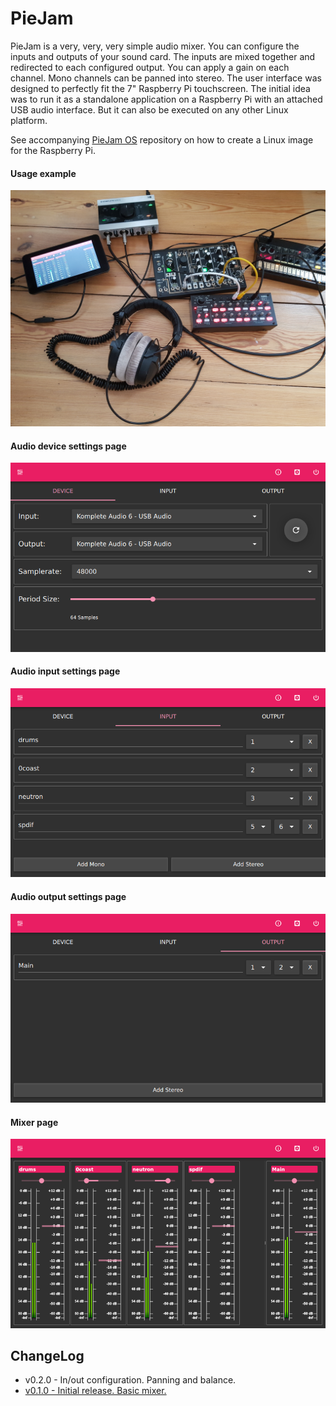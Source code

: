 # PieJam
PieJam is a very, very, very simple audio mixer. You can configure the inputs and outputs
of your sound card. The inputs are mixed together and redirected to each configured output.
You can apply a gain on each channel. Mono channels can be panned into stereo.
The user interface was designed to perfectly fit the 7" Raspberry Pi
touchscreen. The initial idea was to run it as a standalone application on a Raspberry Pi
with an attached USB audio interface. But it can also be executed on any other Linux platform.

See accompanying [PieJam OS](https://github.com/nooploop/piejam_os) repository
on how to create a Linux image for the Raspberry Pi.

#### Usage example
![Usage example](doc/images/usage.png "Usage example")

#### Audio device settings page
![Audio settings](doc/images/audio_device_settings_v0_2_0.png "Audio device settings")

#### Audio input settings page
![Audio settings](doc/images/audio_input_settings_v0_2_0.png "Audio input settings")

#### Audio output settings page
![Audio settings](doc/images/audio_output_settings_v0_2_0.png "Audio output settings")

#### Mixer page
![Mixer](doc/images/mixer_v0_2_0.png "Mixer")

## ChangeLog
* v0.2.0 - In/out configuration. Panning and balance.
* [v0.1.0 - Initial release. Basic mixer.](doc/release_v0.1.0.md)